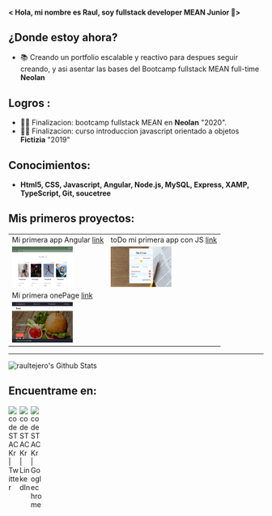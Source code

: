 
#### < Hola, mi nombre es Raul, soy fullstack developer MEAN Junior 🤯>


## ¿Donde estoy ahora?
- 📚 Creando un portfolio escalable y reactivo para despues seguir creando, y asi asentar las bases del Bootcamp fullstack MEAN full-time **Neolan** 


## Logros :
- 👨‍🎓 Finalizacion: bootcamp fullstack MEAN en **Neolan** "2020".
- 👨‍🎓 Finalizacion: curso introduccion javascript orientado a objetos **Fictizia** "2019"

## Conocimientos:
  - **Html5, CSS, Javascript, Angular, Node.js, MySQL, Express, XAMP, TypeScript, Git, soucetree**

## Mis primeros proyectos:

|                                                                         |                                                                       |
|-------------------------------------------------------------------------|-----------------------------------------------------------------------|
|Mi primera app Angular [link](https://appblog-68dfd.firebaseapp.com/blog)|toDo mi primera app con JS [link](https://todo-d615f.firebaseapp.com/) |
|<img src="/img/blog.png" style="width:120px;height:80px;">               |<img src="/img/todo.jpg" style="width:120px;height:80px;">             |
|Mi primera onePage [link](https://hamburgueseria-5d0f3.firebaseapp.com/) |                                                                       |
|<img src="/img/hamburgueseria.jpg" style="width:120px;height:80px;">     |                                                                       |

<hr>

<img alt="raultejero's Github Stats" src="https://github-readme-stats.vercel.app/api?username=raultejero&show_icons=true&hide_border=true" />

## Encuentrame en:

[<img align="left" alt="codeSTACKr | Twitter" width="22px" src="https://cdn.jsdelivr.net/npm/simple-icons@v3/icons/twitter.svg" />][twitter]
[<img align="left" alt="codeSTACKr | LinkedIn" width="22px" src="https://cdn.jsdelivr.net/npm/simple-icons@v3/icons/linkedin.svg" />][linkedin]
[<img align="left" alt="codeSTACKr | Googlechrome" width="22px" src="https://cdn.jsdelivr.net/npm/simple-icons@v3/icons/linkedin.svg" />][web]

[twitter]: https://twitter.com/Raul_te_ma
[linkedin]: https://www.linkedin.com/in/raul-tejero-martos-302569167/
[web]: https://webraultejero.web.app/
